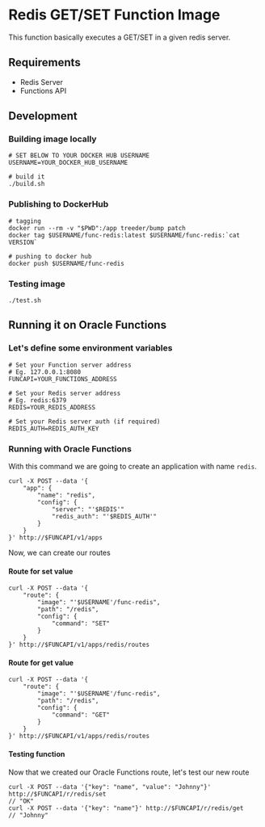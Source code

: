 # Redis GET/SET Function Image

This function basically executes a GET/SET in a given redis server.

## Requirements

- Redis Server
- Functions API

## Development

### Building image locally

```
# SET BELOW TO YOUR DOCKER HUB USERNAME
USERNAME=YOUR_DOCKER_HUB_USERNAME

# build it
./build.sh
```

### Publishing to DockerHub

```
# tagging
docker run --rm -v "$PWD":/app treeder/bump patch
docker tag $USERNAME/func-redis:latest $USERNAME/func-redis:`cat VERSION`

# pushing to docker hub
docker push $USERNAME/func-redis
```

### Testing image

```
./test.sh
```

## Running it on Oracle Functions

### Let's define some environment variables

```
# Set your Function server address
# Eg. 127.0.0.1:8080
FUNCAPI=YOUR_FUNCTIONS_ADDRESS

# Set your Redis server address
# Eg. redis:6379
REDIS=YOUR_REDIS_ADDRESS

# Set your Redis server auth (if required)
REDIS_AUTH=REDIS_AUTH_KEY
```

### Running with Oracle Functions

With this command we are going to create an application with name `redis`.

```
curl -X POST --data '{
    "app": {
        "name": "redis",
        "config": {
            "server": "'$REDIS'"
            "redis_auth": "'$REDIS_AUTH'"
        }
    }
}' http://$FUNCAPI/v1/apps
```

Now, we can create our routes

#### Route for set value

```
curl -X POST --data '{
    "route": {
        "image": "'$USERNAME'/func-redis",
        "path": "/redis",
        "config": {
            "command": "SET"
        }
    }
}' http://$FUNCAPI/v1/apps/redis/routes
```

#### Route for get value

```
curl -X POST --data '{
    "route": {
        "image": "'$USERNAME'/func-redis",
        "path": "/redis",
        "config": {
            "command": "GET"
        }
    }
}' http://$FUNCAPI/v1/apps/redis/routes
```

#### Testing function

Now that we created our Oracle Functions route, let's test our new route

```
curl -X POST --data '{"key": "name", "value": "Johnny"}' http://$FUNCAPI/r/redis/set
// "OK"
curl -X POST --data '{"key": "name"}' http://$FUNCAPI/r/redis/get
// "Johnny"
```